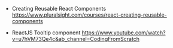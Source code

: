 - Creating Reusable React Components
  https://www.pluralsight.com/courses/react-creating-reusable-components


-  ReactJS Tooltip component
https://www.youtube.com/watch?v=u7hVM73Qe4c&ab_channel=CodingFromScratch